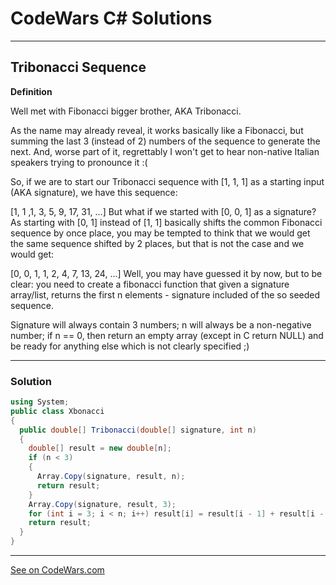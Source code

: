 # CodeWars C# Solutions

---

## Tribonacci Sequence


**Definition**

Well met with Fibonacci bigger brother, AKA Tribonacci.

As the name may already reveal, it works basically like a Fibonacci, but summing the last 3 (instead of 2) numbers of the sequence to generate the next. And, worse part of it, regrettably I won't get to hear non-native Italian speakers trying to pronounce it :(

So, if we are to start our Tribonacci sequence with [1, 1, 1] as a starting input (AKA signature), we have this sequence:

[1, 1 ,1, 3, 5, 9, 17, 31, ...]
But what if we started with [0, 0, 1] as a signature? As starting with [0, 1] instead of [1, 1] basically shifts the common Fibonacci sequence by once place, you may be tempted to think that we would get the same sequence shifted by 2 places, but that is not the case and we would get:

[0, 0, 1, 1, 2, 4, 7, 13, 24, ...]
Well, you may have guessed it by now, but to be clear: you need to create a fibonacci function that given a signature array/list, returns the first n elements - signature included of the so seeded sequence.

Signature will always contain 3 numbers; n will always be a non-negative number; if n == 0, then return an empty array (except in C return NULL) and be ready for anything else which is not clearly specified ;)

---

### Solution


```c#
using System;
public class Xbonacci
{
  public double[] Tribonacci(double[] signature, int n)
  {
    double[] result = new double[n];
    if (n < 3)
    {
      Array.Copy(signature, result, n);
      return result;
    }
    Array.Copy(signature, result, 3);
    for (int i = 3; i < n; i++) result[i] = result[i - 1] + result[i - 2] + result[i - 3];
    return result;
  }
}
```

---


[See on CodeWars.com](https://www.codewars.com/kata/556deca17c58da83c00002db/solutions/csharp?filter=me&sort=best_practice&invalids=false)

